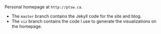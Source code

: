 Personal homepage at `http://ptsw.ca`.

* The `master` branch contains the Jekyll code for the site and blog.
* The `viz` branch contains the code I use to generate the visualizations on the homepage.
